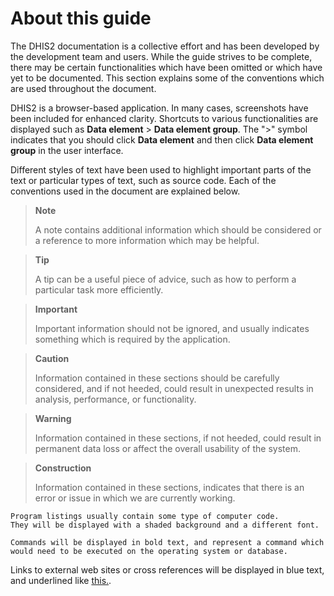 # About this guide

<!--DHIS2-SECTION-ID:about_this_guide_-->

The DHIS2 documentation is a collective effort and has been developed by
the development team and users. While the guide strives to be complete,
there may be certain functionalities which have been omitted or which
have yet to be documented. This section explains some of the conventions
which are used throughout the document.

DHIS2 is a browser-based application. In many cases, screenshots have
been included for enhanced clarity. Shortcuts to various functionalities
are displayed such as **Data element** \> **Data element group**. The
"\>" symbol indicates that you should click **Data element** and then
click **Data element group** in the user interface.

Different styles of text have been used to highlight important parts of
the text or particular types of text, such as source code. Each of the
conventions used in the document are explained below.

> **Note**
>
> A note contains additional information which should be considered or a
> reference to more information which may be helpful.

> **Tip**
>
> A tip can be a useful piece of advice, such as how to perform a
> particular task more efficiently.

> **Important**
>
> Important information should not be ignored, and usually indicates
> something which is required by the application.

> **Caution**
>
> Information contained in these sections should be carefully
> considered, and if not heeded, could result in unexpected results in
> analysis, performance, or functionality.

> **Warning**
>
> Information contained in these sections, if not heeded, could result
> in permanent data loss or affect the overall usability of the system.

> **Construction**
>
> Information contained in these sections, indicates that there is an error
> or issue in which we are currently working.

    Program listings usually contain some type of computer code.
    They will be displayed with a shaded background and a different font.

`Commands will be displayed in bold text, and represent a command which
would need to be executed on the operating system or database.`

Links to external web sites or cross references will be displayed in
blue text, and underlined like [this.](http://www.dhis2.org).

<!--
Bibliographic references will displayed in square brackets like this
Store2007. A full reference can be found in the bibliography contained
at the end of this document.
-->
